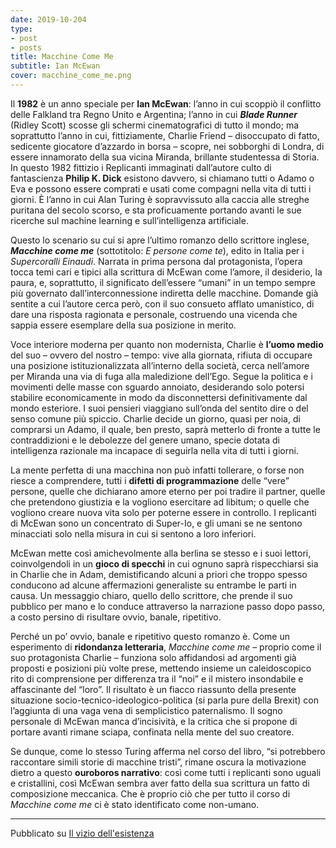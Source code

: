 ```yaml
---
date: 2019-10-204
type:
- post
- posts
title: Macchine Come Me
subtitle: Ian McEwan
cover: macchine_come_me.png
---
```


Il **1982** è un anno speciale per **Ian McEwan**: l’anno in cui scoppiò il conflitto delle Falkland tra Regno Unito e Argentina; l’anno in cui ***Blade Runner*** (Ridley Scott) scosse gli schermi cinematografici di tutto il mondo; ma soprattutto l’anno in cui, fittiziamente, Charlie Friend – disoccupato di fatto, sedicente giocatore d’azzardo in borsa – scopre, nei sobborghi di Londra, di essere innamorato della sua vicina Miranda, brillante studentessa di Storia. In questo 1982 fittizio i Replicanti immaginati dall’autore culto di fantascienza **Philip K. Dick** esistono davvero, si chiamano tutti o Adamo o Eva e possono essere comprati e usati come compagni nella vita di tutti i giorni. È l’anno in cui Alan Turing è sopravvissuto alla caccia alle streghe puritana del secolo scorso, e sta proficuamente portando avanti le sue ricerche sul machine learning e sull’intelligenza artificiale.

Questo lo scenario su cui si apre l’ultimo romanzo dello scrittore inglese, ***Macchine come me*** (sottotitolo: *E persone come te*), edito in Italia per i *Supercoralli Einaudi*. Narrata in prima persona dal protagonista, l’opera tocca temi cari e tipici alla scrittura di McEwan come l’amore, il desiderio, la paura, e, soprattutto, il significato dell’essere “umani” in un tempo sempre più governato dall’interconnessione indiretta delle macchine. Domande già sentite a cui l’autore cerca però, con il suo consueto afflato umanistico, di dare una risposta ragionata e personale, costruendo una vicenda che sappia essere esemplare della sua posizione in merito.

Voce interiore moderna per quanto non modernista, Charlie è **l’uomo medio** del suo – ovvero del nostro – tempo: vive alla giornata, rifiuta di occupare una posizione istituzionalizzata all’interno della società, cerca nell’amore per Miranda una via di fuga alla maledizione dell’Ego. Segue la politica e i movimenti delle masse con sguardo annoiato, desiderando solo potersi stabilire economicamente in modo da disconnettersi definitivamente dal mondo esteriore. I suoi pensieri viaggiano sull’onda del sentito dire o del senso comune più spiccio. Charlie decide un giorno, quasi per noia, di comprarsi un Adamo, il quale, ben presto, saprà metterlo di fronte a tutte le contraddizioni e le debolezze del genere umano, specie dotata di intelligenza razionale ma incapace di seguirla nella vita di tutti i giorni.

La mente perfetta di una macchina non può infatti tollerare, o forse non riesce a comprendere, tutti i **difetti di programmazione** delle “vere” persone, quelle che dichiarano amore eterno per poi tradire il partner, quelle che pretendono giustizia e la vogliono esercitare ad libitum; o quelle che vogliono creare nuova vita solo per poterne essere in controllo. I replicanti di McEwan sono un concentrato di Super-Io, e gli umani se ne sentono minacciati solo nella misura in cui si sentono a loro inferiori.

McEwan mette così amichevolmente alla berlina se stesso e i suoi lettori, coinvolgendoli in un **gioco di specchi** in cui ognuno saprà rispecchiarsi sia in Charlie che in Adam, demistificando alcuni a priori che troppo spesso conducono ad alcune affermazioni generaliste su entrambe le parti in causa. Un messaggio chiaro, quello dello scrittore, che prende il suo pubblico per mano e lo conduce attraverso la narrazione passo dopo passo, a costo persino di risultare ovvio, banale, ripetitivo.

Perché un po’ ovvio, banale e ripetitivo questo romanzo è. Come un esperimento di **ridondanza letteraria**, *Macchine come me* – proprio come il suo protagonista Charlie – funziona solo affidandosi ad argomenti già proposti e posizioni più volte prese, mettendo insieme un caleidoscopico rito di comprensione per differenza tra il “noi” e il mistero insondabile e affascinante del “loro”. Il risultato è un fiacco riassunto della presente situazione socio-tecnico-ideologico-politica (si parla pure della Brexit) con l’aggiunta di una vaga vena di semplicistico paternalismo. Il sogno personale di McEwan manca d’incisività, e la critica che si propone di portare avanti rimane sciapa, confinata nella mente del suo creatore.

Se dunque, come lo stesso Turing afferma nel corso del libro, “si potrebbero raccontare simili storie di macchine tristi”, rimane oscura la motivazione dietro a questo **ouroboros narrativo**: così come tutti i replicanti sono uguali e cristallini, così McEwan sembra aver fatto della sua scrittura un fatto di composizione meccanica. Che è proprio ciò che per tutto il corso di *Macchine come me* ci è stato identificato come non-umano.

---

Pubblicato su [Il vizio dell'esistenza](ilviziodellesistenza.it)
